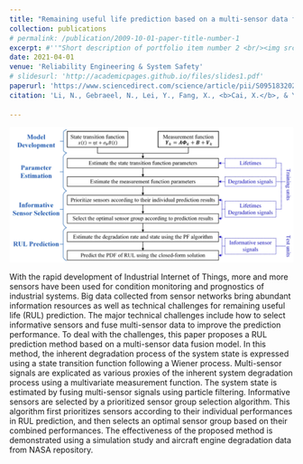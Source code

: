 ```yaml
---
title: "Remaining useful life prediction based on a multi-sensor data fusion model"
collection: publications
# permalink: /publication/2009-10-01-paper-title-number-1
excerpt: #''"Short description of portfolio item number 2 <br/><img src='/images/500x300.png'>"
date: 2021-04-01
venue: 'Reliability Engineering & System Safety'
# slidesurl: 'http://academicpages.github.io/files/slides1.pdf'
paperurl: 'https://www.sciencedirect.com/science/article/pii/S0951832020307493'
citation: 'Li, N., Gebraeel, N., Lei, Y., Fang, X., <b>Cai, X.</b>, & Yan, T. (2021). Remaining useful life prediction based on a multi-sensor data fusion model. <i>Reliability Engineering & System Safety</i>, 208, 107249.'

---
```

<img src='/images/Pub/Pub-2.png'>

With the rapid development of Industrial Internet of Things, more and more sensors have been used for condition monitoring and prognostics of industrial systems. Big data collected from sensor networks bring abundant information resources as well as technical challenges for remaining useful life (RUL) prediction. The major technical challenges include how to select informative sensors and fuse multi-sensor data to improve the prediction performance. To deal with the challenges, this paper proposes a RUL prediction method based on a multi-sensor data fusion model. In this method, the inherent degradation process of the system state is expressed using a state transition function following a Wiener process. Multi-sensor signals are explicated as various proxies of the inherent system degradation process using a multivariate measurement function. The system state is estimated by fusing multi-sensor signals using particle filtering. Informative sensors are selected by a prioritized sensor group selection algorithm. This algorithm first prioritizes sensors according to their individual performances in RUL prediction, and then selects an optimal sensor group based on their combined performances. The effectiveness of the proposed method is demonstrated using a simulation study and aircraft engine degradation data from NASA repository.